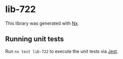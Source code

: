 # lib-722

This library was generated with [Nx](https://nx.dev).

## Running unit tests

Run `nx test lib-722` to execute the unit tests via [Jest](https://jestjs.io).
